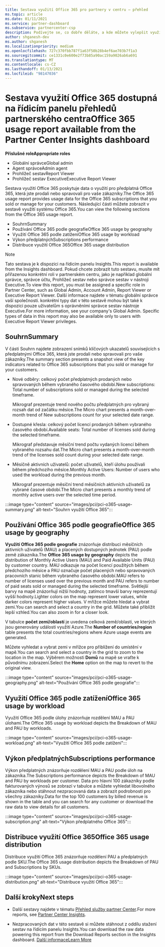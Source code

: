 ```yaml
---
title: Sestava využití Office 365 pro partnery v centru – přehled
ms.topic: article
ms.date: 01/11/2021
ms.service: partner-dashboard
ms.subservice: partnercenter-csp
description: Podívejte se, co dobře děláte, a kde můžete vylepšit využití předplatných Office 365, které pro vaše zákazníky prodáváte nebo spravujete.
author: shganesh-dev
ms.author: shganesh
ms.localizationpriority: medium
ms.openlocfilehash: 727c370fbb787f1a63f50b28b4ef6ae703b7f1a3
ms.sourcegitcommit: ce1331c0e600e2f73b85a90ac159a9026ab6a691
ms.translationtype: MT
ms.contentlocale: cs-CZ
ms.lasthandoff: 01/13/2021
ms.locfileid: "98147036"
---
```

# <a name="office-365-usage-report-available-from-the-partner-center-insights-dashboard"></a><span data-ttu-id="43010-103">Sestava využití Office 365 dostupná na řídicím panelu přehledů partnerského centra</span><span class="sxs-lookup"><span data-stu-id="43010-103">Office 365 usage report available from the Partner Center Insights dashboard</span></span>

<span data-ttu-id="43010-104">**Příslušné role**</span><span class="sxs-lookup"><span data-stu-id="43010-104">**Appropriate roles**</span></span>
- <span data-ttu-id="43010-105">Globální správce</span><span class="sxs-lookup"><span data-stu-id="43010-105">Global admin</span></span>
- <span data-ttu-id="43010-106">Agent správce</span><span class="sxs-lookup"><span data-stu-id="43010-106">Admin agent</span></span>
- <span data-ttu-id="43010-107">Prohlížeč sestav</span><span class="sxs-lookup"><span data-stu-id="43010-107">Report Viewer</span></span>
- <span data-ttu-id="43010-108">Prohlížeč sestav Executive</span><span class="sxs-lookup"><span data-stu-id="43010-108">Executive Report Viewer</span></span>

<span data-ttu-id="43010-109">Sestava využití Office 365 poskytuje data o využití pro předplatná Office 365, která jste prodali nebo spravovali pro vaše zákazníky.</span><span class="sxs-lookup"><span data-stu-id="43010-109">The Office 365 usage report provides usage data for the Office 365 subscriptions that you sold or manage for your customers.</span></span> <span data-ttu-id="43010-110">Následující části můžete zobrazit v sestavě využití systému Office 365.</span><span class="sxs-lookup"><span data-stu-id="43010-110">You can view the following sections from the Office 365 usage report.</span></span>

- <span data-ttu-id="43010-111">Souhrn</span><span class="sxs-lookup"><span data-stu-id="43010-111">Summary</span></span>
- <span data-ttu-id="43010-112">Používání Office 365 podle geografie</span><span class="sxs-lookup"><span data-stu-id="43010-112">Office 365 usage by geography</span></span>
- <span data-ttu-id="43010-113">Využití Office 365 podle zatížení</span><span class="sxs-lookup"><span data-stu-id="43010-113">Office 365 usage by workload</span></span>
- <span data-ttu-id="43010-114">Výkon předplatných</span><span class="sxs-lookup"><span data-stu-id="43010-114">Subscriptions performance</span></span>
- <span data-ttu-id="43010-115">Distribuce využití Office 365</span><span class="sxs-lookup"><span data-stu-id="43010-115">Office 365 usage distribution</span></span>

 > [!NOTE]
 > <span data-ttu-id="43010-116">Tato sestava je k dispozici na řídicím panelu Insights.</span><span class="sxs-lookup"><span data-stu-id="43010-116">This report is available from the Insights dashboard.</span></span> <span data-ttu-id="43010-117">Pokud chcete zobrazit tuto sestavu, musíte mít přiřazenou konkrétní roli v partnerském centru, jako je například globální správce, správce účtu, Prohlížeč sestav nebo správce sestav v nástroji Executive.</span><span class="sxs-lookup"><span data-stu-id="43010-117">To view this report, you must be assigned a specific role in Partner Center, such as Global Admin, Account Admin, Report Viewer or Executive Report Viewer.</span></span> <span data-ttu-id="43010-118">Další informace najdete v tématu globální správce vaší společnosti. konkrétní typy dat v této sestavě mohou být také k dispozici pouze uživatelům s oprávněními správce sestav nástroje Executive.</span><span class="sxs-lookup"><span data-stu-id="43010-118">For more information, see your company's Global Admin. Specific types of data in this report may also be available only to users with Executive Report Viewer privileges.</span></span>

## <a name="summary"></a><span data-ttu-id="43010-119">Souhrn</span><span class="sxs-lookup"><span data-stu-id="43010-119">Summary</span></span>

<span data-ttu-id="43010-120">V části Souhrn najdete zobrazení snímků klíčových ukazatelů souvisejících s předplatnými Office 365, která jste prodali nebo spravovali pro vaše zákazníky.</span><span class="sxs-lookup"><span data-stu-id="43010-120">The summary section presents a snapshot view of the key indicators related to Office 365 subscriptions that you sold or manage for your customers.</span></span>  

- <span data-ttu-id="43010-121">Nové odběry: celkový počet předplatných prodaných nebo spravovaných během vybraného časového období.</span><span class="sxs-lookup"><span data-stu-id="43010-121">New subscriptions: Total number of subscriptions sold or managed during the selected timeframe.</span></span>

   <span data-ttu-id="43010-122">Mikrograf prezentuje trend nového počtu předplatných pro vybraný rozsah dat od začátku měsíce.</span><span class="sxs-lookup"><span data-stu-id="43010-122">The Micro chart presents a month-over-month trend of New subscriptions count for your selected date range.</span></span>

- <span data-ttu-id="43010-123">Dostupné křesla: celkový počet licencí prodaných během vybraného časového období.</span><span class="sxs-lookup"><span data-stu-id="43010-123">Available seats: Total number of licenses sold during the selected timeframe.</span></span>

   <span data-ttu-id="43010-124">Mikrograf představuje měsíční trend počtu vydaných licencí během vybraného rozsahu dat.</span><span class="sxs-lookup"><span data-stu-id="43010-124">The Micro chart presents a month-over-month trend of the licenses sold count during your selected date range.</span></span>

- <span data-ttu-id="43010-125">Měsíčně aktivních uživatelů: počet uživatelů, kteří úlohu používali během předchozího měsíce.</span><span class="sxs-lookup"><span data-stu-id="43010-125">Monthly Active Users: Number of users who used the workload during the previous month.</span></span> 

   <span data-ttu-id="43010-126">Mikrograf prezentuje měsíční trend měsíčních aktivních uživatelů za vybrané časové období.</span><span class="sxs-lookup"><span data-stu-id="43010-126">The Micro chart presents a monthly trend of monthly active users over the selected time period.</span></span>

:::image type="content" source="images/pci/pci-o365-usage-summary.png" alt-text="Souhrn využití Office 365":::

## <a name="office-365-usage-by-geography"></a><span data-ttu-id="43010-128">Používání Office 365 podle geografie</span><span class="sxs-lookup"><span data-stu-id="43010-128">Office 365 usage by geography</span></span>

<span data-ttu-id="43010-129">**Využití Office 365 podle geografie** znázorňuje distribuci měsíčních aktivních uživatelů (MAU) a placených dostupných jednotek (PAU) podle země zákazníka.</span><span class="sxs-lookup"><span data-stu-id="43010-129">The **Office 365 usage by geography** depicts the distribution of Monthly Active Users (MAU) and Paid Available Units (PAU) by customer country.</span></span> <span data-ttu-id="43010-130">MAU odkazuje na počet licencí použitých během předchozího měsíce a PAU označuje počet placených nebo spravovaných pracovních stanic během vybraného časového období.</span><span class="sxs-lookup"><span data-stu-id="43010-130">MAU refers to number of licenses used over the previous month and PAU refers to number of paid seats sold or managed during the selected timeframe.</span></span> <span data-ttu-id="43010-131">Světlejší barvy na mapě znázorňují nižší hodnoty, zatímco tmavší barvy reprezentují vyšší hodnoty.</span><span class="sxs-lookup"><span data-stu-id="43010-131">Lighter colors on the map represent lower values, while darker colors represent higher values.</span></span> <span data-ttu-id="43010-132">V mřížce můžete hledat a vybrat zemi.</span><span class="sxs-lookup"><span data-stu-id="43010-132">You can search and select a country in the grid.</span></span> <span data-ttu-id="43010-133">Můžete také přiblížit lepší vzhled.</span><span class="sxs-lookup"><span data-stu-id="43010-133">You can also zoom in for a closer look.</span></span>

<span data-ttu-id="43010-134">V tabulce **počet zemí/oblastí** je uvedena celková země/oblasti, ve kterých jsou generovány události využití Azure.</span><span class="sxs-lookup"><span data-stu-id="43010-134">The **Number of countries/region** table presents the total countries/regions where Azure usage events are generated.</span></span>

<span data-ttu-id="43010-135">Můžete vyhledat a vybrat zemi v mřížce pro přiblížení do umístění v mapě.</span><span class="sxs-lookup"><span data-stu-id="43010-135">You can search and select a country in the grid to zoom to the location in the map.</span></span> <span data-ttu-id="43010-136">Výběrem možnosti **Domů** na mapě se vraťte k původnímu zobrazení.</span><span class="sxs-lookup"><span data-stu-id="43010-136">Select the **Home** option on the map to revert to the original view.</span></span>


:::image type="content" source="images/pci/pci-o365-usage-geography.png" alt-text="Používání Office 365 podle geografie":::

## <a name="office-365-usage-by-workload"></a><span data-ttu-id="43010-138">Využití Office 365 podle zatížení</span><span class="sxs-lookup"><span data-stu-id="43010-138">Office 365 usage by workload</span></span>

<span data-ttu-id="43010-139">Využití Office 365 podle úlohy znázorňuje rozdělení MAU a PAU úlohami.</span><span class="sxs-lookup"><span data-stu-id="43010-139">The Office 365 usage by workload depicts the Breakdown of MAU and PAU by workloads.</span></span>

:::image type="content" source="images/pci/pci-o365-usage-workload.png" alt-text="Využití Office 365 podle zatížení":::

## <a name="subscriptions-performance"></a><span data-ttu-id="43010-141">Výkon předplatných</span><span class="sxs-lookup"><span data-stu-id="43010-141">Subscriptions performance</span></span>

<span data-ttu-id="43010-142">Výkon předplatných znázorňuje rozdělení MAU a PAU podle úloh na zákazníka.</span><span class="sxs-lookup"><span data-stu-id="43010-142">The Subscriptions performance depicts the Breakdown of MAU and PAU by workloads per customer.</span></span> <span data-ttu-id="43010-143">Data pro hlavní 100 zákazníky podle fakturovaných výnosů se zobrazí v tabulce a můžete vyhledat libovolného zákazníka nebo stáhnout nezpracovaná data a zobrazit podrobnosti pro všechny zákazníky.</span><span class="sxs-lookup"><span data-stu-id="43010-143">Data for the top 100 customers by billed revenue is shown in the table and you can search for any customer or download the raw data to view details for all customers.</span></span>

:::image type="content" source="images/pci/pci-o365-usage-subscription.png" alt-text="Výkon předplatného Office 365":::

## <a name="office-365-usage-distribution"></a><span data-ttu-id="43010-145">Distribuce využití Office 365</span><span class="sxs-lookup"><span data-stu-id="43010-145">Office 365 usage distribution</span></span>

<span data-ttu-id="43010-146">Distribuce využití Office 365 znázorňuje rozdělení PAU a předplatných podle SKU.</span><span class="sxs-lookup"><span data-stu-id="43010-146">The Office 365 usage distribution depicts the Breakdown of PAU and Subscriptions by SKUs.</span></span>

:::image type="content" source="images/pci/pci-o365-usage-distribution.png" alt-text="Distribuce využití Office 365":::

## <a name="next-steps"></a><span data-ttu-id="43010-148">Další kroky</span><span class="sxs-lookup"><span data-stu-id="43010-148">Next steps</span></span>

- <span data-ttu-id="43010-149">Další sestavy najdete v tématu [Přehled služby partner Center](partner-center-insights.md).</span><span class="sxs-lookup"><span data-stu-id="43010-149">For more reports, see [Partner Center Insights](partner-center-insights.md).</span></span>

- <span data-ttu-id="43010-150">Nezpracovaných dat v této sestavě si můžete stáhnout z oddílu stažení sestav na řídicím panelu Insights.</span><span class="sxs-lookup"><span data-stu-id="43010-150">You can download the raw data powering this report from the Download Reports section in the Insights dashboard.</span></span> [<span data-ttu-id="43010-151">Další informace</span><span class="sxs-lookup"><span data-stu-id="43010-151">Learn More</span></span>](pci-download-reports.md) 
